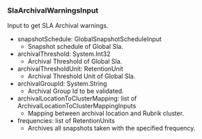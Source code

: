 ### SlaArchivalWarningsInput
Input to get SLA Archival warnings.

- snapshotSchedule: GlobalSnapshotScheduleInput
  - Snapshot schedule of Global Sla.
- archivalThreshold: System.Int32
  - Archival Threshold of Global Sla.
- archivalThresholdUnit: RetentionUnit
  - Archival Threshold Unit of Global Sla.
- archivalGroupId: System.String
  - Archival Group Id to be validated.
- archivalLocationToClusterMapping: list of ArchivalLocationToClusterMappingInputs
  - Mapping between archival location and Rubrik cluster.
- frequencies: list of RetentionUnits
  - Archives all snapshots taken with the specified frequency.
